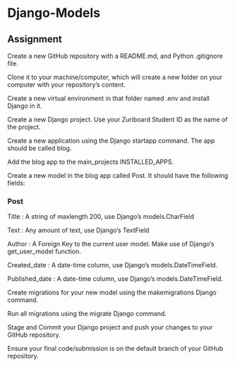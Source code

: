 # Django-Models

## Assignment

Create a new GitHub repository with a README.md, and Python .gitignore file.

Clone it to your machine/computer, which will create a new folder on your computer with your repository’s content.

Create a new virtual environment in that folder named .env and install Django in it.

Create a new Django project. Use your Zuriboard Student ID as the name of the project.

Create a new application using the Django startapp command. The app should be called blog.

Add the blog app to the main_projects INSTALLED_APPS.


Create a new model in the blog app called Post. It should have the following fields:

### Post


Title : A string of maxlength 200, use Django’s models.CharField

 

Text : Any amount of text, use Django’s TextField

 

Author : A Foreign Key to the current user model. Make use of Django’s get_user_model function.

 

Created_date : A date-time column, use Django’s models.DateTimeField. 

 

Published_date : A date-time column, use Django’s models.DateTimeField. 

 

Create migrations for your new model using the makemigrations Django command. 

Run all migrations using the migrate Django command.

Stage and Commit your Django project and push your changes to your GitHub repository.

Ensure your final code/submission is on the default branch of your GitHub repository.
